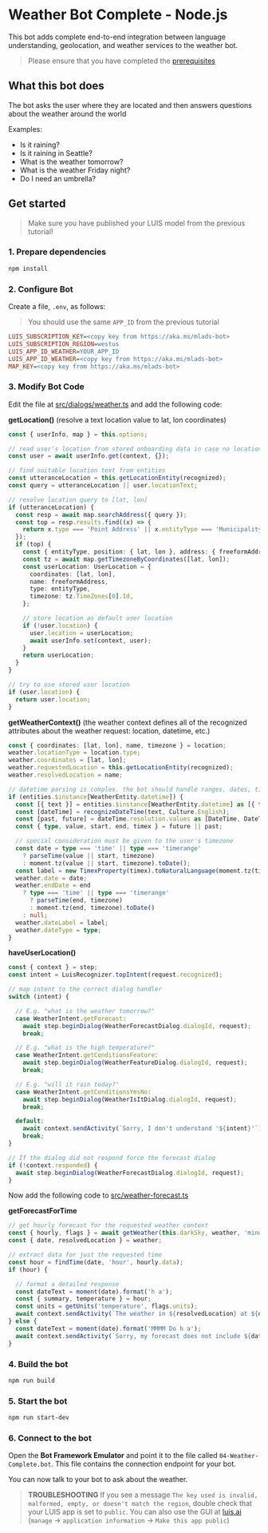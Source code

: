 # Weather Bot Complete - Node.js

This bot adds complete end-to-end integration between language understanding, geolocation, and weather services to the weather bot.

> Please ensure that you have completed the [prerequisites](../../README.md#prerequisites)

## What this bot does

The bot asks the user where they are located and then answers questions about the weather around the world

Examples:

- Is it raining?
- Is it raining in Seattle?
- What is the weather tomorrow?
- What is the weather Friday night?
- Do I need an umbrella?

## Get started

> Make sure you have published your LUIS model from the previous tutorial!

### 1. Prepare dependencies

```bash
npm install
```

### 2. Configure Bot

Create a file, `.env`, as follows:

> You should use the same `APP_ID` from the previous tutorial

```ini
LUIS_SUBSCRIPTION_KEY=<copy key from https://aka.ms/mlads-bot>
LUIS_SUBSCRIPTION_REGION=westus
LUIS_APP_ID_WEATHER=YOUR_APP_ID
LUIS_APP_ID_WEATHER=<copy key from https://aka.ms/mlads-bot>
MAP_KEY=<copy key from https://aka.ms/mlads-bot>
```

### 3. Modify Bot Code

Edit the file at [src/dialogs/weather.ts](./src/dialogs/weather.ts) and add the following code:

__getLocation()__ (resolve a text location value to lat, lon coordinates)

```typescript
const { userInfo, map } = this.options;

// read user's location from stored onboarding data in case no location information was found in the utterance
const user = await userInfo.get(context, {});

// find suitable location text from entities
const utteranceLocation = this.getLocationEntity(recognized);
const query = utteranceLocation || user.locationText;

// resolve location query to [lat, lon]
if (utteranceLocation) {
  const resp = await map.searchAddress({ query });
  const top = resp.results.find((x) => {
    return x.type === 'Point Address' || x.entityType === 'Municipality' || x.entityType === 'PostalCodeArea';
  });
  if (top) {
    const { entityType, position: { lat, lon }, address: { freeformAddress } } = top;
    const tz = await map.getTimezoneByCoordinates([lat, lon]);
    const userLocation: UserLocation = {
      coordinates: [lat, lon],
      name: freeformAddress,
      type: entityType,
      timezone: tz.TimeZones[0].Id,
    };

    // store location as default user location
    if (!user.location) {
      user.location = userLocation;
      await userInfo.set(context, user);
    }
    return userLocation;
  }
}

// try to use stored user location
if (user.location) {
  return user.location;
}
```

__getWeatherContext()__ (the weather context defines all of the recognized attributes about the weather request: location, datetime, etc.)

```typescript
const { coordinates: [lat, lon], name, timezone } = location;
weather.locationType = location.type;
weather.coordinates = [lat, lon];
weather.requestedLocation = this.getLocationEntity(recognized);
weather.resolvedLocation = name;

// datetime parsing is complex. the bot should handle ranges, dates, times, past, and future values
if (entities.$instance[WeatherEntity.datetime]) {
  const [{ text }] = entities.$instance[WeatherEntity.datetime] as [{ text: string }];
  const [dateTime] = recognizeDateTime(text, Culture.English);
  const [past, future] = dateTime.resolution.values as [DateTime, DateTime];
  const { type, value, start, end, timex } = future || past;

  // special consideration must be given to the user's timezone
  const date = type === 'time' || type === 'timerange'
    ? parseTime(value || start, timezone)
    : moment.tz(value || start, timezone).toDate();
  const label = new TimexProperty(timex).toNaturalLanguage(moment.tz(timezone).toDate());
  weather.date = date;
  weather.endDate = end
    ? type === 'time' || type === 'timerange'
      ? parseTime(end, timezone)
      : moment.tz(end, timezone).toDate()
    : null;
  weather.dateLabel = label;
  weather.dateType = type;
}
```

__haveUserLocation()__

```typescript
const { context } = step;
const intent = LuisRecognizer.topIntent(request.recognized);

// map intent to the correct dialog handler
switch (intent) {

  // E.g. "what is the weather tomorrow?"
  case WeatherIntent.getForecast:
    await step.beginDialog(WeatherForecastDialog.dialogId, request);
    break;

  // E.g. "what is the high temperature?"
  case WeatherIntent.getConditionsFeature:
    await step.beginDialog(WeatherFeatureDialog.dialogId, request);
    break;

  // E.g. "will it rain today?"
  case WeatherIntent.getConditionsYesNo:
    await step.beginDialog(WeatherIsItDialog.dialogId, request);
    break;

  default:
    await context.sendActivity(`Sorry, I don't understand '${intent}'`);
    break;
}

// If the dialog did not respond force the forecast dialog
if (!context.responded) {
  await step.beginDialog(WeatherForecastDialog.dialogId, request);
}
```

Now add the following code to [src/weather-forecast.ts](./src/weather-forecast.ts)

__getForecastForTime__
```typescript
// get hourly forecast for the requested weather context
const { hourly, flags } = await getWeather(this.darkSky, weather, 'minutely', 'daily');
const { date, resolvedLocation } = weather;

// extract data for just the requested time
const hour = findTime(date, 'hour', hourly.data);
if (hour) {

  // format a detailed response
  const dateText = moment(date).format('h a');
  const { summary, temperature } = hour;
  const units = getUnits('temperature', flags.units);
  await context.sendActivity(`The weather in ${resolvedLocation} at ${dateText} will be ${summary} and ${temperature} ${units}`);
} else {
  const dateText = moment(date).format('MMMM Do h a');
  await context.sendActivity(`Sorry, my forecast does not include ${dateText}`);
}
```

### 4. Build the bot

```bash
npm run build
```

### 5. Start the bot

```bash
npm run start-dev
```

### 6. Connect to the bot

Open the __Bot Framework Emulator__ and point it to the file called `04-Weather-Complete.bot`. This file contains the connection endpoint for your bot.

You can now talk to your bot to ask about the weather.

> __TROUBLESHOOTING__ If you see a message `The key used is invalid, malformed, empty, or doesn't match the region`, double check that your LUIS app is set to `public`. You can also use the GUI at [luis.ai](https://luis.ai) (`manage` -> `application information` -> `Make this app public`)